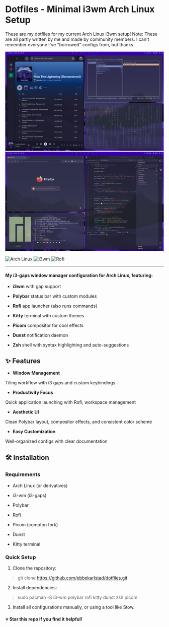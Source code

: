
# Dotfiles - Minimal i3wm Arch Linux Setup
These are my dotfiles for my current Arch Linux i3wm setup! Note: These are all partly written by me and made by community members. I can't remember everyone I've "borrowed" configs from, but thanks.

  ![Screenshot 1](desktop.png) ![Screenshot 2](desktop2.png)

![Arch Linux](https://img.shields.io/badge/Arch_Linux-1793D1?style=for-the-badge&logo=arch-linux&logoColor=white) ![i3wm](https://img.shields.io/badge/i3wm-%23000000.svg?style=for-the-badge&logo=i3&logoColor=white) ![Rofi](https://img.shields.io/badge/Rofi-8C0303?style=for-the-badge)

---
#### My i3-gaps window manager configuration for Arch Linux, featuring:

  

-  **i3wm** with gap support

-  **Polybar** status bar with custom modules

-  **Rofi** app launcher (also runs commands)

-  **Kitty** terminal with custom themes

-  **Picom** compositor for cool effects

-  **Dunst** notification daemon

-  **Zsh** shell with syntax highlighting and auto-suggestions


  

## ✨ Features

  

-  **Window Management**

Tiling workflow with i3 gaps and custom keybindings

-  **Productivity Focus**

Quick application launching with Rofi, workspace management

-  **Aesthetic UI**

Clean Polybar layout, compositor effects, and consistent color scheme

-  **Easy Customization**

Well-organized configs with clear documentation

  

## 🛠️ Installation

  

### Requirements

- Arch Linux (or derivatives)

- i3-wm (i3-gaps)

- Polybar

- Rofi

- Picom (compton fork)

- Dunst

- Kitty terminal

  

### Quick Setup

1. Clone the repository:

> git clone https://github.com/ebbekarlstad/dotfiles.git

2. Install dependencies:

> sudo pacman -S i3-wm polybar rofi kitty dunst zsh picom

3. Install all configurations manually, or using a tool like Stow.

#### ⭐ Star this repo if you find it helpful!

